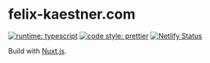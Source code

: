 # felix-kaestner.com

[![runtime: typescript](https://flat.badgen.net/badge/icon/typescript?icon=typescript&label)](https://github.com/microsoft/TypeScript)
[![code style: prettier](https://img.shields.io/badge/code_style-prettier-ff69b4.svg?style=flat-square)](https://github.com/prettier/prettier)
[![Netlify Status](https://api.netlify.com/api/v1/badges/89cda170-90bd-4eff-b52f-2e7c7fb0d21f/deploy-status)](https://app.netlify.com/sites/felix-kaestner/deploys)

Build with [Nuxt.js](https://nuxtjs.org).